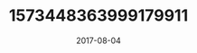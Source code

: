 ---
title: "1573448363999179911"
cover: "2017-08-04 05.48.03 1573448363999179911_46248401"
photo: "2017-08-04 05.48.03 1573448363999179911_46248401"
date: "2017-08-04"
type: "photo"
---